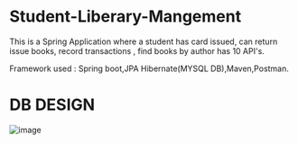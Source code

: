 # Student-Liberary-Mangement
This is a Spring Application where a student has card issued, can
return issue books, record transactions , find books by author has 10
API's. 

Framework used : Spring boot,JPA Hibernate(MYSQL
DB),Maven,Postman.

# DB DESIGN
![image](https://github.com/sonu7524/Student-Liberary-Mangement/blob/master/Screenshot%20(18).png)
